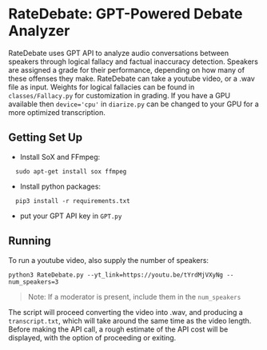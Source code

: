 # RateDebate: GPT-Powered Debate Analyzer
RateDebate uses GPT API to analyze audio conversations between speakers through logical fallacy and factual inaccuracy detection. Speakers are assigned a grade for their performance, depending on how many of these offenses they make. RateDebate can take a youtube video, or a .wav file as input. Weights for logical fallacies can be found in `classes/Fallacy.py` for customization in grading. If you have a GPU available then `device='cpu'` in `diarize.py` can be changed to your GPU for a more optimized transcription.

## Getting Set Up
- Install SoX and FFmpeg:
```
  sudo apt-get install sox ffmpeg
```
- Install python packages:
```
  pip3 install -r requirements.txt
```
- put your GPT API key in `GPT.py`

## Running
To run a youtube video, also supply the number of speakers: 
```
python3 RateDebate.py --yt_link=https://youtu.be/tYrdMjVXyNg --num_speakers=3
```
> Note: If a moderator is present, include them in the `num_speakers`

The script will proceed converting the video into .wav, and producing a `transcript.txt`, which will take around the same time as the video length. Before making the API call, a rough estimate of the API cost will be displayed, with the option of proceeding or exiting.





